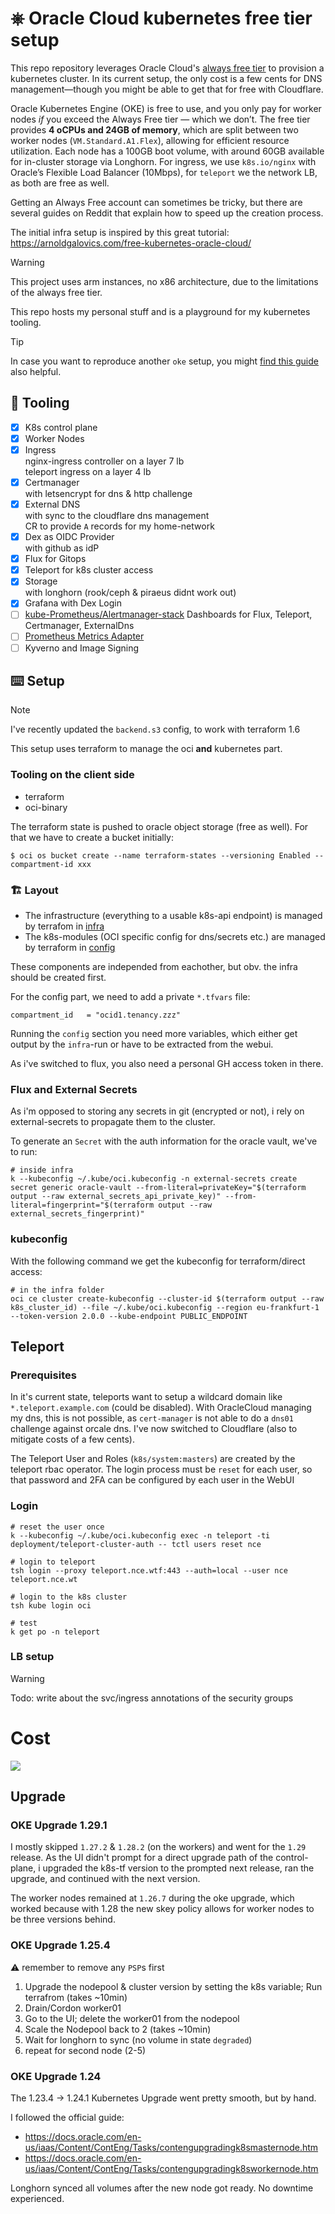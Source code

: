 # ⎈ Oracle Cloud kubernetes free tier setup

This repo repository leverages Oracle Cloud's [always free tier](https://blogs.oracle.com/cloud-infrastructure/post/oracle-builds-out-their-portfolio-of-oracle-cloud-infrastructure-always-free-services) to provision a kubernetes cluster.
In its current setup, the only cost is a few cents for DNS management—though
you might be able to get that for free with Cloudflare.

Oracle Kubernetes Engine (OKE) is free to use, and you only pay for worker
nodes _if_ you exceed the Always Free tier — which we don’t.
The free tier provides **4 oCPUs and 24GB of memory**, which are split between two
worker nodes (`VM.Standard.A1.Flex`), allowing for efficient resource
utilization. Each node has a 100GB boot volume, with around 60GB available for
in-cluster storage via Longhorn. For ingress, we use `k8s.io/nginx` with Oracle’s
Flexible Load Balancer (10Mbps), for `teleport` we the network LB, as both are
free as well.

Getting an Always Free account can sometimes be tricky, but there are several
guides on Reddit that explain how to speed up the creation process.

The initial infra setup is inspired by this great tutorial: https://arnoldgalovics.com/free-kubernetes-oracle-cloud/

> [!WARNING]
> This project uses arm instances, no x86 architecture, due to the limitations
> of the always free tier.

This repo hosts my personal stuff and is a playground for my kubernetes tooling.

> [!TIP]
> In case you want to reproduce another `oke` setup, you might [find this guide](https://github.com/piontec/free-oci-kubernetes)
> also helpful.

## :wrench: Tooling

- [x] K8s control plane
- [x] Worker Nodes
- [x] Ingress<br>
      nginx-ingress controller on a layer 7 lb<br>
      teleport ingress on a layer 4 lb
- [x] Certmanager<br>
      with letsencrypt for dns & http challenge
- [x] External DNS<br>
      with sync to the cloudflare dns management<br>
      CR to provide `A` records for my home-network
- [x] Dex as OIDC Provider<br>
      with github as idP
- [x] Flux for Gitops
- [x] Teleport for k8s cluster access
- [x] Storage<br>
      with longhorn (rook/ceph & piraeus didnt work out)
- [x] Grafana with Dex Login
- [ ] [kube-Prometheus/Alertmanager-stack](https://github.com/prometheus-community/helm-charts/blob/main/charts/kube-prometheus-stack/README.md)
      Dashboards for Flux, Teleport, Certmanager, ExternalDns
- [ ] [Prometheus Metrics Adapter](https://github.com/kubernetes-sigs/prometheus-adapter)
- [ ] Kyverno and Image Signing

## :keyboard: Setup
> [!Note]
> I've recently updated the `backend.s3` config, to work with terraform 1.6

This setup uses terraform to manage the oci **and** kubernetes part.

### Tooling on the client side

- terraform
- oci-binary

The terraform state is pushed to oracle object storage (free as well). For that
we have to create a bucket initially:

```
$ oci os bucket create --name terraform-states --versioning Enabled --compartment-id xxx
```

### 🏗️ Layout
* The infrastructure (everything to a usable k8s-api endpoint) is managed by
terrafom in [infra](infra/)
* The k8s-modules (OCI specific config for dns/secrets etc.) are managed by terraform in [config](config/)

These components are independed from eachother, but obv. the infra should
be created first.

For the config part, we need to add a private `*.tfvars` file:
```
compartment_id   = "ocid1.tenancy.zzz"
```

Running the `config` section you need more variables, which either get output
by the `infra`-run or have to be extracted from the webui.

As i've switched to flux, you also need a personal GH access token in there.

### Flux and External Secrets

As i'm opposed to storing any secrets in git (encrypted or not), i rely on
external-secrets to propagate them to the cluster.

To generate an `Secret` with the auth information for the oracle vault, we've to run:

```
# inside infra
k --kubeconfig ~/.kube/oci.kubeconfig -n external-secrets create secret generic oracle-vault --from-literal=privateKey="$(terraform output --raw external_secrets_api_private_key)" --from-literal=fingerprint="$(terraform output --raw external_secrets_fingerprint)"

```
### kubeconfig

With the following command we get the kubeconfig for terraform/direct access:

```
# in the infra folder
oci ce cluster create-kubeconfig --cluster-id $(terraform output --raw k8s_cluster_id) --file ~/.kube/oci.kubeconfig --region eu-frankfurt-1 --token-version 2.0.0 --kube-endpoint PUBLIC_ENDPOINT
```

## Teleport
### Prerequisites
In it's current state, teleports want to setup a wildcard domain like `*.teleport.example.com` (could be disabled).
With OracleCloud managing my dns, this is not possible, as `cert-manager` is not
able to do a `dns01` challenge against orcale dns.
I've now switched to Cloudflare (also to mitigate costs of a few cents).

The Teleport User and Roles (`k8s/system:masters`) are created by the teleport
rbac operator. The login process must be `reset` for each user, so that
password and 2FA can be configured by each user in the WebUI

### Login
```
# reset the user once
k --kubeconfig ~/.kube/oci.kubeconfig exec -n teleport -ti deployment/teleport-cluster-auth -- tctl users reset nce

# login to teleport
tsh login --proxy teleport.nce.wtf:443 --auth=local --user nce teleport.nce.wt

# login to the k8s cluster
tsh kube login oci

# test
k get po -n teleport
```

### LB setup

> [!WARNING]
> Todo: write about the svc/ingress annotations of the security groups

# Cost

![](docs/cost.aug.oct.22.png)

## Upgrade

### OKE Upgrade 1.29.1

I mostly skipped `1.27.2` & `1.28.2` (on the workers) and went for the `1.29` release. As the UI didn't
prompt for a direct upgrade path of the control-plane, i upgraded the k8s-tf
version to the prompted next release, ran the upgrade, and continued with the next version.

The worker nodes remained at `1.26.7` during the oke upgrade, which worked because with 1.28
the new skey policy allows for worker nodes to be three versions behind.

### OKE Upgrade 1.25.4

:warning: remember to remove any `PSP`s first

1. Upgrade the nodepool & cluster version by setting the k8s variable; Run terrafrom (takes ~10min)
2. Drain/Cordon worker01
3. Go to the UI; delete the worker01 from the nodepool
4. Scale the Nodepool back to 2 (takes ~10min)
5. Wait for longhorn to sync (no volume in state `degraded`)
6. repeat for second node (2-5)

### OKE Upgrade 1.24

The 1.23.4 -> 1.24.1 Kubernetes Upgrade went pretty smooth, but by hand.

I followed the official guide:

- https://docs.oracle.com/en-us/iaas/Content/ContEng/Tasks/contengupgradingk8smasternode.htm
- https://docs.oracle.com/en-us/iaas/Content/ContEng/Tasks/contengupgradingk8sworkernode.htm

Longhorn synced all volumes after the new node got ready. No downtime experienced.
